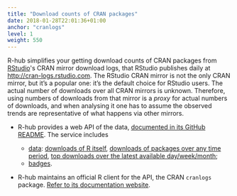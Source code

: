 ```yaml
---
title: "Download counts of CRAN packages"
date: 2018-01-28T22:01:36+01:00
anchor: "cranlogs"
level: 1
weight: 550
---
```


R-hub simplifies your getting download counts of CRAN packages from [RStudio](http://www.rstudio.com)'s CRAN mirror download logs, that RStudio publishes daily at <http://cran-logs.rstudio.com>. The RStudio CRAN mirror is not the only CRAN mirror, but it’s a popular one: it’s the default choice for RStudio users. The actual number of downloads over all CRAN mirrors is unknown. Therefore, using numbers of downloads from that mirror is a _proxy_ for actual numbers of downloads, and when analysing it one has to assume the observed trends are representative of what happens via other mirrors.

* R-hub provides a web API of the data, [documented in its GitHub README](https://github.com/r-hub/cranlogs.app#the-api-of-the-cran-downloads-database). The service includes
    * [data](https://github.com/r-hub/cranlogs.app#web-api-docs): [downloads of R itself](https://github.com/r-hub/cranlogs.app#downloads-of-r), [downloads of packages over any time period](https://github.com/r-hub/cranlogs.app#total-downloads-over-a-period-downloadstotalperiodpackage1package2), [top downloads over the latest available day/week/month](https://github.com/r-hub/cranlogs.app#top-downloaded-packages-topperiodcount);
    * [badges](https://github.com/r-hub/cranlogs.app#badges).

* R-hub maintains an official R client for the API, the CRAN `cranlogs` package. [Refer to its documentation website](https://r-hub.github.io/cranlogs/).